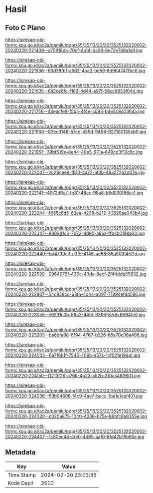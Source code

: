 # Hasil

## Foto C Plano

https://sirekap-obj-formc.kpu.go.id/ac2a/pemilu/pdpr/35/25/13/20/20/3525132020002-20240220-221439--a75918da-70cf-4a14-ba39-8e72e748a1a9.jpg

https://sirekap-obj-formc.kpu.go.id/ac2a/pemilu/pdpr/35/25/13/20/20/3525132020002-20240220-221536--60d38fbf-a662-4ba2-be59-6d964747fbe0.jpg

https://sirekap-obj-formc.kpu.go.id/ac2a/pemilu/pdpr/35/25/13/20/20/3525132020002-20240220-221635--6d2ce8fc-f182-4d44-a97f-58cc9953f04d.jpg

https://sirekap-obj-formc.kpu.go.id/ac2a/pemilu/pdpr/35/25/13/20/20/3525132020002-20240220-221756--44eacfe8-f5da-4f4e-a093-b4e3c8d0364a.jpg

https://sirekap-obj-formc.kpu.go.id/ac2a/pemilu/pdpr/35/25/13/20/20/3525132020002-20240220-221900--83ec3146-57ce-459d-9494-927100130eb9.jpg

https://sirekap-obj-formc.kpu.go.id/ac2a/pemilu/pdpr/35/25/13/20/20/3525132020002-20240220-221951--39bf519e-8e44-48e5-971a-649cd3f10c8c.jpg

https://sirekap-obj-formc.kpu.go.id/ac2a/pemilu/pdpr/35/25/13/20/20/3525132020002-20240220-222047--2c28cee9-fb10-4a72-afdb-49a272d2d07e.jpg

https://sirekap-obj-formc.kpu.go.id/ac2a/pemilu/pdpr/35/25/13/20/20/3525132020002-20240220-222141--4972d0a7-fb31-48ac-98a8-b8d030f88cc1.jpg

https://sirekap-obj-formc.kpu.go.id/ac2a/pemilu/pdpr/35/25/13/20/20/3525132020002-20240220-222244--f655c8d5-63ea-4238-b212-43828ae043b4.jpg

https://sirekap-obj-formc.kpu.go.id/ac2a/pemilu/pdpr/35/25/13/20/20/3525132020002-20240220-222347--986941c0-7b72-4d90-a9aa-ffbcb0198e20.jpg

https://sirekap-obj-formc.kpu.go.id/ac2a/pemilu/pdpr/35/25/13/20/20/3525132020002-20240220-222440--bd4730c9-c3f5-4146-ae88-86a009f4511d.jpg

https://sirekap-obj-formc.kpu.go.id/ac2a/pemilu/pdpr/35/25/13/20/20/3525132020002-20240220-222539--0964076f-436c-40de-8ecf-2f44ddb85832.jpg

https://sirekap-obj-formc.kpu.go.id/ac2a/pemilu/pdpr/35/25/13/20/20/3525132020002-20240220-222807--54c938cc-63fa-4c44-a097-71994efdd586.jpg

https://sirekap-obj-formc.kpu.go.id/ac2a/pemilu/pdpr/35/25/13/20/20/3525132020002-20240220-223055--e9231c0b-89a2-44fd-9396-87dbd9f84fe0.jpg

https://sirekap-obj-formc.kpu.go.id/ac2a/pemilu/pdpr/35/25/13/20/20/3525132020002-20240220-223203--ba6bfa88-8194-4767-b226-65a70c06a406.jpg

https://sirekap-obj-formc.kpu.go.id/ac2a/pemilu/pdpr/35/25/13/20/20/3525132020002-20240220-224033--6a7f6b1f-7545-409b-a57a-1cf021e19da1.jpg

https://sirekap-obj-formc.kpu.go.id/ac2a/pemilu/pdpr/35/25/13/20/20/3525132020002-20240220-224150--f1213f26-a766-4b23-a52b-3f0c546f9511.jpg

https://sirekap-obj-formc.kpu.go.id/ac2a/pemilu/pdpr/35/25/13/20/20/3525132020002-20240220-224236--53b04608-f4c9-4ae7-becc-1ba1e1eaf401.jpg

https://sirekap-obj-formc.kpu.go.id/ac2a/pemilu/pdpr/35/25/13/20/20/3525132020002-20240220-224320--c020a875-1040-4236-b75e-b6bfc8a8355e.jpg

https://sirekap-obj-formc.kpu.go.id/ac2a/pemilu/pdpr/35/25/13/20/20/3525132020002-20240220-224407--1c80ec44-4fe0-4d65-aaf0-8fd42b19b95e.jpg


## Metadata

| Key        | Value               |
| ---------- | ------------------- |
| Time Stamp | 2024-02-20 23:03:35 |
| Kode Dapil | 3510                |



